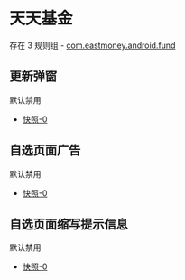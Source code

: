# 天天基金

存在 3 规则组 - [com.eastmoney.android.fund](/src/apps/com.eastmoney.android.fund.ts)

## 更新弹窗

默认禁用

- [快照-0](https://i.gkd.li/import/13546927)

## 自选页面广告

默认禁用

- [快照-0](https://i.gkd.li/import/12642387)

## 自选页面缩写提示信息

默认禁用

- [快照-0](https://i.gkd.li/import/12642387)

